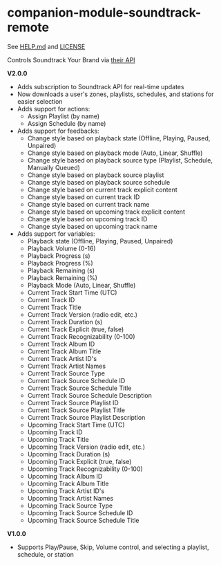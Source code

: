 # companion-module-soundtrack-remote
See [HELP.md](./HELP.md) and [LICENSE](./LICENSE)

Controls Soundtrack Your Brand via [their API](https://studio.apollographql.com/public/soundtrack/)

**V2.0.0**
- Adds subscription to Soundtrack API for real-time updates
- Now downloads a user's zones, playlists, schedules, and stations for easier selection
- Adds support for actions:
  - Assign Playlist (by name)
  - Assign Schedule (by name)
- Adds support for feedbacks:
  - Change style based on playback state (Offline, Playing, Paused, Unpaired)
  - Change style based on playback mode (Auto, Linear, Shuffle)
  - Change style based on playback source type (Playlist, Schedule, Manually Queued)
  - Change style based on playback source playlist
  - Change style based on playback source schedule
  - Change style based on current track explicit content
  - Change style based on current track ID
  - Change style based on current track name
  - Change style based on upcoming track explicit content
  - Change style based on upcoming track ID
  - Change style based on upcoming track name
- Adds support for variables:
  - Playback state (Offline, Playing, Paused, Unpaired)
  - Playback Volume (0-16)
  - Playback Progress (s)
  - Playback Progress (%)
  - Playback Remaining (s)
  - Playback Remaining (%)
  - Playback Mode (Auto, Linear, Shuffle)
  - Current Track Start Time (UTC)
  - Current Track ID
  - Current Track Title
  - Current Track Version (radio edit, etc.)
  - Current Track Duration (s)
  - Current Track Explicit (true, false)
  - Current Track Recognizability (0-100)
  - Current Track Album ID
  - Current Track Album Title
  - Current Track Artist ID's
  - Current Track Artist Names
  - Current Track Source Type
  - Current Track Source Schedule ID
  - Current Track Source Schedule Title
  - Current Track Source Schedule Description
  - Current Track Source Playlist ID
  - Current Track Source Playlist Title
  - Current Track Source Playlist Description
  - Upcoming Track Start Time (UTC)
  - Upcoming Track ID
  - Upcoming Track Title
  - Upcoming Track Version (radio edit, etc.)
  - Upcoming Track Duration (s)
  - Upcoming Track Explicit (true, false)
  - Upcoming Track Recognizability (0-100)
  - Upcoming Track Album ID
  - Upcoming Track Album Title
  - Upcoming Track Artist ID's
  - Upcoming Track Artist Names
  - Upcoming Track Source Type
  - Upcoming Track Source Schedule ID
  - Upcoming Track Source Schedule Title

**V1.0.0**

- Supports Play/Pause, Skip, Volume control, and selecting a playlist, schedule, or station
